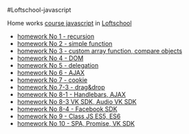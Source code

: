 #Loftschool-javascript

Home works [course javascript](https://loftschool.com/course/javascript) in [Loftschool](https://loftschool.com/)

* [homework No 1 - recursion](homework-1/README.md)
* [homework No 2 - simple function](homework-2/README.md)
* [homework No 3 - custom array function, compare objects](homework-3/README.md)
* [homework No 4 - DOM](homework-4/README.md)
* [homework No 5 - delegation](homework-5/README.md)
* [homework No 6 - AJAX](homework-6/README.md)
* [homework No 7 - cookie](homework-7/README.md)
* [homework No 7-3 - drag&drop](homework-7-3/README.md)
* [homework No 8-1 - Handlebars, AJAX](homework-8/README.md)
* [homework No 8-3 VK SDK, Audio VK SDK](homework-8-3)
* [homework No 8-4 - Facebook SDK](homework-8-4) 
* [homework No 9 - Class JS ES5, ES6](homework-9/README.md)
* [homework No 10 - SPA, Promise, VK SDK](homework-10/README.md)
